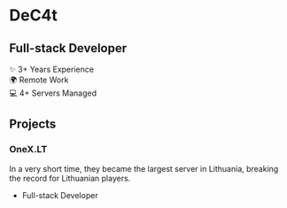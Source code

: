 <h1>DeC4t</h1>
<h2>Full-stack Developer</h2>

<p>
  ✨ 3+ Years Experience<br>
  🌍 Remote Work<br>
  💻 4+ Servers Managed
</p>

<h2>Projects</h2>
<h3>OneX.LT</h3>
<p>
  In a very short time, they became the largest server in Lithuania, breaking the record for Lithuanian players.
</p>
<ul>
  <li>Full-stack Developer</li>
</ul>

<!--
**DeC4t/DeC4t** is a ✨ _special_ ✨ repository because its `README.md` (this file) appears on your GitHub profile.

Here are some ideas to get you started:

- 🔭 I’m currently working on ...
- 🌱 I’m currently learning ...
- 👯 I’m looking to collaborate on ...
- 🤔 I’m looking for help with ...
- 💬 Ask me about ...
- 📫 How to reach me: ...
- 😄 Pronouns: ...
- ⚡ Fun fact: ...
-->
